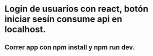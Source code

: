 # Login de usuarios con react, botón iniciar sesín consume api en localhost.
## Correr app con npm install y npm run dev.
